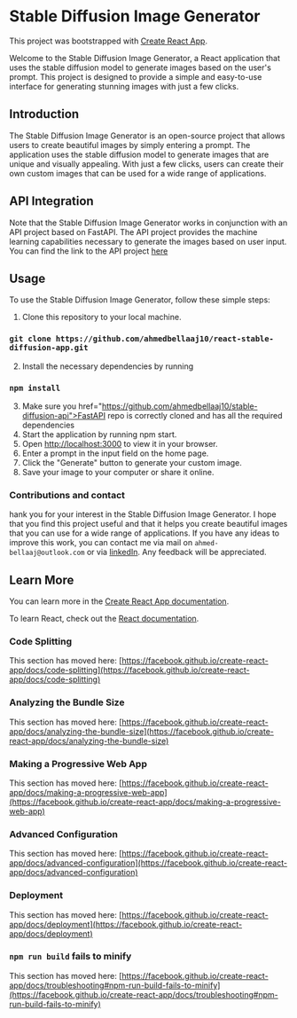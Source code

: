 # Stable Diffusion Image Generator

This project was bootstrapped with [Create React App](https://github.com/facebook/create-react-app).

Welcome to the Stable Diffusion Image Generator, a React application that uses the stable diffusion model to generate images based on the user's prompt. This project is designed to provide a simple and easy-to-use interface for generating stunning images with just a few clicks.

## Introduction
The Stable Diffusion Image Generator is an open-source project that allows users to create beautiful images by simply entering a prompt. The application uses the stable diffusion model to generate images that are unique and visually appealing. With just a few clicks, users can create their own custom images that can be used for a wide range of applications.

## API Integration
Note that the Stable Diffusion Image Generator works in conjunction with an API project based on FastAPI. The API project provides the machine learning capabilities necessary to generate the images based on user input. You can find the link to the API project <a href="https://github.com/ahmedbellaaj10/stable-diffusion-api">here</a>

## Usage
To use the Stable Diffusion Image Generator, follow these simple steps:

1. Clone this repository to your local machine.
### `git clone https://github.com/ahmedbellaaj10/react-stable-diffusion-app.git`
2. Install the necessary dependencies by running 
### `npm install`
3. Make sure you href="https://github.com/ahmedbellaaj10/stable-diffusion-api">FastAPI</a> repo is correctly cloned and has all the required dependencies
4. Start the application by running npm start.
5. Open [http://localhost:3000](http://localhost:3000) to view it in your browser.
6. Enter a prompt in the input field on the home page.
7. Click the "Generate" button to generate your custom image.
7. Save your image to your computer or share it online.

### Contributions and contact
hank you for your interest in the Stable Diffusion Image Generator. I hope that you find this project useful and that it helps you create beautiful images that you can use for a wide range of applications. If you have any ideas to improve this work, you can contact me via mail on ```ahmed-bellaaj@outlook.com``` or via [linkedIn](https://www.linkedin.com/in/ahmed-bellaaj/).
Any feedback will be appreciated.

## Learn More

You can learn more in the [Create React App documentation](https://facebook.github.io/create-react-app/docs/getting-started).

To learn React, check out the [React documentation](https://reactjs.org/).

### Code Splitting

This section has moved here: [https://facebook.github.io/create-react-app/docs/code-splitting](https://facebook.github.io/create-react-app/docs/code-splitting)

### Analyzing the Bundle Size

This section has moved here: [https://facebook.github.io/create-react-app/docs/analyzing-the-bundle-size](https://facebook.github.io/create-react-app/docs/analyzing-the-bundle-size)

### Making a Progressive Web App

This section has moved here: [https://facebook.github.io/create-react-app/docs/making-a-progressive-web-app](https://facebook.github.io/create-react-app/docs/making-a-progressive-web-app)

### Advanced Configuration

This section has moved here: [https://facebook.github.io/create-react-app/docs/advanced-configuration](https://facebook.github.io/create-react-app/docs/advanced-configuration)

### Deployment

This section has moved here: [https://facebook.github.io/create-react-app/docs/deployment](https://facebook.github.io/create-react-app/docs/deployment)

### `npm run build` fails to minify

This section has moved here: [https://facebook.github.io/create-react-app/docs/troubleshooting#npm-run-build-fails-to-minify](https://facebook.github.io/create-react-app/docs/troubleshooting#npm-run-build-fails-to-minify)
